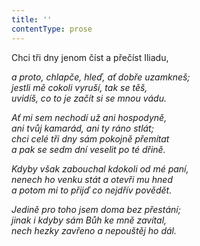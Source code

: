 ```yaml
---
title: ''
contentType: prose
---
```


Chci tři dny jenom číst a přečíst Iliadu,

_a proto, chlapče, hleď, ať dobře uzamkneš;  
jestli mě cokoli vyruší, tak se těš,  
uvidíš, co to je začít si se mnou vádu._

_Ať mi sem nechodí už ani hospodyně,  
ani tvůj kamarád, ani ty ráno stlát;  
chci celé tři dny sám pokojně přemítat  
a pak se sedm dní veselit po té dřině._

_Kdyby však zabouchal kdokoli od mé paní,  
nenech ho venku stát a otevři mu hned  
a potom mi to přijď co nejdřív povědět._

_Jedině pro toho jsem doma bez přestání;  
jinak i kdyby sám Bůh ke mně zavítal,  
nech hezky zavřeno a nepouštěj ho dál._
